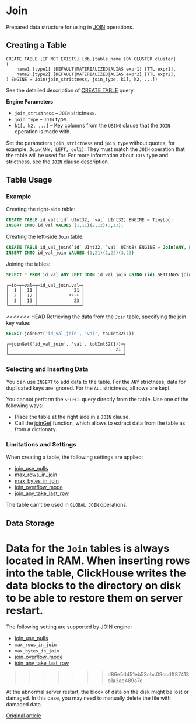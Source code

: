 # Join

Prepared data structure for using in [JOIN](../../query_language/select.md#select-join) operations.

## Creating a Table

```
CREATE TABLE [IF NOT EXISTS] [db.]table_name [ON CLUSTER cluster]
(
    name1 [type1] [DEFAULT|MATERIALIZED|ALIAS expr1] [TTL expr1],
    name2 [type2] [DEFAULT|MATERIALIZED|ALIAS expr2] [TTL expr2],
) ENGINE = Join(join_strictness, join_type, k1[, k2, ...])
```

See the detailed description of [CREATE TABLE](../../query_language/create.md#create-table-query) query.

**Engine Parameters**

- `join_strictness` – `JOIN` strictness.
- `join_type` – `JOIN` type.
- `k1[, k2, ...]` – Key columns from the `USING` clause that the `JOIN` operation is made with.

Set the parameters `join_strictness` and `join_type` without quotes, for example, `Join(ANY, LEFT, col1)`. They must match the `JOIN` operation that the table will be used for. For more information about `JOIN` type and strictness, see the `JOIN` clause description.

## Table Usage

### Example

Creating the right-side table:

```sql
CREATE TABLE id_val(`id` UInt32, `val` UInt32) ENGINE = TinyLog;
INSERT INTO id_val VALUES (1,11)(2,12)(3,13);
```

Creating the left-side `Join` table:

```sql
CREATE TABLE id_val_join(`id` UInt32, `val` UInt8) ENGINE = Join(ANY, LEFT, id);
INSERT INTO id_val_join VALUES (1,21)(1,22)(3,23)
```

Joining the tables:

```sql
SELECT * FROM id_val ANY LEFT JOIN id_val_join USING (id) SETTINGS join_use_nulls = 1
```
```text
┌─id─┬─val─┬─id_val_join.val─┐
│  1 │  11 │              21 │
│  2 │  12 │            ᴺᵁᴸᴸ │
│  3 │  13 │              23 │
└────┴─────┴─────────────────┘
```

<<<<<<< HEAD
Retrieving the data from the `Join` table, specifying the join key value:

```sql
SELECT joinGet('id_val_join', 'val', toUInt32(1))
```
```text
┌─joinGet('id_val_join', 'val', toUInt32(1))─┐
│                                         21 │
└────────────────────────────────────────────┘
```

### Selecting and Inserting Data

You can use `INSERT` to add data to the table. For the `ANY` strictness, data for duplicated keys are ignored. For the `ALL` strictness, all rows are kept.

You cannot perform the `SELECT` query directly from the table. Use one of the following ways:

- Place the table at the right side in a `JOIN` clause.
- Call the [joinGet](../../query_language/functions/other_functions.md#other_functions-joinget) function, which allows to extract data from the table as from a dictionary.

### Limitations and Settings

When creating a table, the following settings are applied:

- [join_use_nulls](../settings/settings.md#settings-join_use_nulls)
- [max_rows_in_join](../settings/query_complexity.md#settings-max_rows_in_join)
- [max_bytes_in_join](../settings/query_complexity.md#settings-max_bytes_in_join)
- [join_overflow_mode](../settings/query_complexity.md#settings-join_overflow_mode)
- [join_any_take_last_row](../settings/settings.md#settings-join_any_take_last_row)

The table can't be used in `GLOBAL JOIN` operations.

## Data Storage

Data for the `Join` tables is always located in RAM. When inserting rows into the table, ClickHouse writes the data blocks to the directory on disk to be able to restore them on server restart.
=======
The following setting are supported by JOIN engine:

- [join_use_nulls](../settings/settings.md#settings-join_use_nulls)
- `max_rows_in_join`
- `max_bytes_in_join`
- [join_overflow_mode](../settings/settings.md#settings-join_overflow_mode)
- [join_any_take_last_row](../settings/settings.md#settings-join_any_take_last_row)
>>>>>>> d86e5d451eb53cbc09ccdff87413b1a3ae489a7c

At the abnormal server restart, the block of data on the disk might be lost or damaged. In this case, you may need to manually delete the file with damaged data.

[Original article](https://clickhouse.yandex/docs/en/operations/table_engines/join/) <!--hide-->
